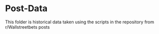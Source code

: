 # Post-Data
This folder is historical data taken using the scripts in the repository from r/Wallstreetbets posts
